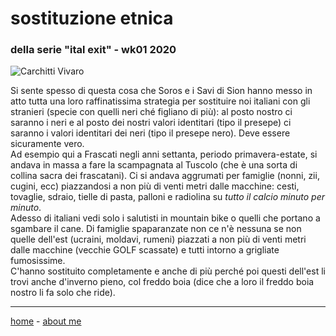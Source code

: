 # sostituzione etnica  
### della serie "ital exit" - wk01 2020  

![](https://drive.google.com/uc?id=1zNdS9HPXs3UHOZ7OAEK1l4TcSFTgzY2E "Carchitti Vivaro")  

Si sente spesso di questa cosa che Soros e i Savi di Sion hanno messo in atto tutta una loro raffinatissima strategia per sostituire noi italiani con gli stranieri (specie con quelli neri ché figliano di più): al posto nostro ci saranno i neri e al posto dei nostri valori identitari (tipo il presepe) ci saranno i valori identitari dei neri (tipo il presepe nero). Deve essere sicuramente vero.  
Ad esempio qui a Frascati negli anni settanta, periodo primavera-estate, si andava in massa a fare la scampagnata al Tuscolo (che è una sorta di collina sacra dei frascatani). Ci si andava aggrumati per famiglie (nonni, zii, cugini, ecc) piazzandosi a non più di venti metri dalle macchine: cesti, tovaglie, sdraio, tielle di pasta, palloni e radiolina su *tutto il calcio minuto per minuto*.   
Adesso di italiani vedi solo i salutisti in mountain bike o quelli che  portano a sgambare il cane. Di famiglie spaparanzate non ce n'è nessuna se non quelle dell'est (ucraini, moldavi, rumeni) piazzati a non più di venti metri dalle macchine (vecchie GOLF scassate) e tutti intorno a grigliate fumosissime.  
C'hanno sostituito completamente e anche di più perché poi questi dell'est li trovi anche d'inverno pieno, col freddo boia (dice che a loro il freddo boia nostro li fa solo che ride).  

---  
[home](/index.md) - [about me](/aboutme.md)